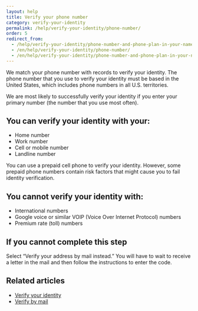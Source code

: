 ```yaml
---
layout: help
title: Verify your phone number
category: verify-your-identity
permalink: /help/verify-your-identity/phone-number/
order: 5
redirect_from:
  - /help/verify-your-identity/phone-number-and-phone-plan-in-your-name/
  - /en/help/verify-your-identity/phone-number/
  - /en/help/verify-your-identity/phone-number-and-phone-plan-in-your-name/
---
```

We match your phone number with records to verify your identity. The phone number that you use to verify your identity must be based in the United States, which includes phone numbers in all U.S. territories.

We are most likely to successfully verify your identity if you enter your primary number (the number that you use most often).

## You can verify your identity with your:
- Home number
- Work number
- Cell or mobile number
- Landline number

You can use a prepaid cell phone to verify your identity. However, some prepaid phone numbers contain risk factors that might cause you to fail identity verification.

## You cannot verify your identity with:
- International numbers
- Google voice or similar VOIP (Voice Over Internet Protocol) numbers
- Premium rate (toll) numbers

## If you cannot complete this step
Select “Verify your address by mail instead.” You will have to wait to receive a letter in the mail and then follow the instructions to enter the code. 

## Related articles

* [Verify your identity](/help/verify-your-identity/how-to-verify-your-identity/)
* [Verify by mail](/help/verify-your-identity/verify-your-address-by-mail/)

